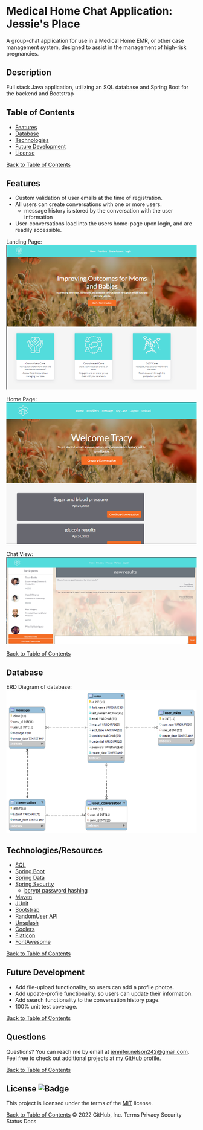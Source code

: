 # Medical Home Chat Application: Jessie's Place

A group-chat application for use in a Medical Home EMR, or other case management system, designed to assist in the management of high-risk pregnancies.

## Description
Full stack Java application, utilizing an SQL database and Spring Boot for the backend and Bootstrap

## Table of Contents
- [Features](#Features)
- [Database](#Database)
- [Technologies](#Technologies/Resources)
- [Future Development](#Future-Develompent)
- [License](#License)


[Back to Table of Contents](#table-of-contents)
## Features
* Custom validation of user emails at the time of registration.
* All users can create conversations with one or more users.
  * message history is stored by the conversation with the user information
* User-conversations load into the users home-page upon login, and are readily accessible.

Landing Page:
![landing](pub/images/landing.png)

Home Page:
![home page](pub/images/home.png)

Chat View:
![message room](pub/images/messageroom.png)

[Back to Table of Contents](#table-of-contents)
## Database
ERD Diagram of database:
![ERD Diagram](pub/images/ERD-Diagram.png)
## Technologies/Resources
* [SQL](https://www.techonthenet.com/sql/index.php) 
* [Spring Boot](https://spring.io/projects/spring-boot)
* [Spring Data](https://spring.io/projects/spring-data)
* [Spring Security](https://spring.io/projects/spring-security)
  * [bcrypt password hashing](https://www.baeldung.com/spring-security-registration-password-encoding-bcrypt)
* [Maven](https://maven.apache.org/)
* [JUnit](https://junit.org/junit5/)
* [Bootstrap](https://getbootstrap.com/docs/5.0/getting-started/introduction/)
* [RandomUser API](https://randomuser.me/)
* [Unsplash](https://unsplash.com/)
* [Coolers](https://coolors.co/)
* [FlatIcon](https://www.flaticon.com/)
* [FontAwesome](https://fontawesome.com/icons)



[Back to Table of Contents](#table-of-contents)

## Future Development

* Add file-upload functionality, so users can add a profile photos.
* Add update-profile functionality, so users can update their information.
* Add search functionality to the conversation history page.
* 100% unit test coverage.



[Back to Table of Contents](#table-of-contents)

## Questions

Questions? You can reach me by email at jennifer.nelson242@gmail.com. Feel free to check out additional projects at [my GitHub profile](https://github.com/jnel-221).

[Back to Table of Contents](#table-of-contents)

## License ![Badge](https://img.shields.io/badge/license-MIT-green.svg)

This project is licensed under the terms of the [MIT](./LICENSE) license.

[Back to Table of Contents](#table-of-contents)
© 2022 GitHub, Inc.
Terms
Privacy
Security
Status
Docs
